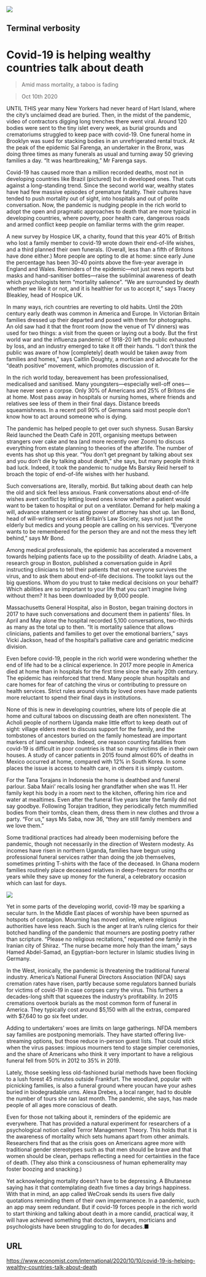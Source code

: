 ![](./images/20201010_IRP001_0.jpg)

## Terminal verbosity

# Covid-19 is helping wealthy countries talk about death

> Amid mass mortality, a taboo is fading

> Oct 10th 2020

UNTIL THIS year many New Yorkers had never heard of Hart Island, where the city’s unclaimed dead are buried. Then, in the midst of the pandemic, video of contractors digging long trenches there went viral. Around 120 bodies were sent to the tiny islet every week, as burial grounds and crematoriums struggled to keep pace with covid-19. One funeral home in Brooklyn was sued for stacking bodies in an unrefrigerated rental truck. At the peak of the epidemic Sal Farenga, an undertaker in the Bronx, was doing three times as many funerals as usual and turning away 50 grieving families a day. “It was heartbreaking,” Mr Farenga says.

Covid-19 has caused more than a million recorded deaths, most not in developing countries like Brazil (pictured) but in developed ones. That cuts against a long-standing trend. Since the second world war, wealthy states have had few massive episodes of premature fatality. Their cultures have tended to push mortality out of sight, into hospitals and out of polite conversation. Now, the pandemic is nudging people in the rich world to adopt the open and pragmatic approaches to death that are more typical in developing countries, where poverty, poor health care, dangerous roads and armed conflict keep people on familiar terms with the grim reaper.

A new survey by Hospice UK, a charity, found that this year 40% of British who lost a family member to covid-19 wrote down their end-of-life wishes, and a third planned their own funerals. (Overall, less than a fifth of Britons have done either.) More people are opting to die at home: since early June the percentage has been 30-40 points above the five-year average in England and Wales. Reminders of the epidemic—not just news reports but masks and hand-sanitiser bottles—raise the subliminal awareness of death which psychologists term “mortality salience”. “We are surrounded by death whether we like it or not, and it is healthier for us to accept it,” says Tracey Bleakley, head of Hospice UK.

In many ways, rich countries are reverting to old habits. Until the 20th century early death was common in America and Europe. In Victorian Britain families dressed up their departed and posed with them for photographs. An old saw had it that the front room (now the venue of TV dinners) was used for two things: a visit from the queen or laying out a body. But the first world war and the influenza pandemic of 1918-20 left the public exhausted by loss, and an industry emerged to take it off their hands. “I don’t think the public was aware of how [completely] death would be taken away from families and homes,” says Caitlin Doughty, a mortician and advocate for the “death positive” movement, which promotes discussion of it.

In the rich world today, bereavement has been professionalised, medicalised and sanitised. Many youngsters—especially well-off ones—have never seen a corpse. Only 30% of Americans and 25% of Britons die at home. Most pass away in hospitals or nursing homes, where friends and relatives see less of them in their final days. Distance breeds squeamishness. In a recent poll 90% of Germans said most people don’t know how to act around someone who is dying.

The pandemic has helped people to get over such shyness. Susan Barsky Reid launched the Death Café in 2011, organising meetups between strangers over cake and tea (and more recently over Zoom) to discuss everything from estate planning to theories of the afterlife. The number of events has shot up this year. “You don’t get pregnant by talking about sex and you don’t die by talking about death,” she says, but many people think it bad luck. Indeed, it took the pandemic to nudge Ms Barsky Reid herself to broach the topic of end-of-life wishes with her husband.

Such conversations are, literally, morbid. But talking about death can help the old and sick feel less anxious. Frank conversations about end-of-life wishes avert conflict by letting loved ones know whether a patient would want to be taken to hospital or put on a ventilator. Demand for help making a will, advance statement or lasting power of attorney has shot up. Ian Bond, head of will-writing services at Britain’s Law Society, says not just the elderly but medics and young people are calling on his services. “Everyone wants to be remembered for the person they are and not the mess they left behind,” says Mr Bond.

Among medical professionals, the epidemic has accelerated a movement towards helping patients face up to the possibility of death. Ariadne Labs, a research group in Boston, published a conversation guide in April instructing clinicians to tell their patients that not everyone survives the virus, and to ask them about end-of-life decisions. The toolkit lays out the big questions. Whom do you trust to take medical decisions on your behalf? Which abilities are so important to your life that you can’t imagine living without them? It has been downloaded by 9,000 people.

Massachusetts General Hospital, also in Boston, began training doctors in 2017 to have such conversations and document them in patients’ files. In April and May alone the hospital recorded 5,100 conversations, two-thirds as many as the total up to then. “It is mortality salience that allows clinicians, patients and families to get over the emotional barriers,” says Vicki Jackson, head of the hospital’s palliative care and geriatric medicine division.

Even before covid-19, people in the rich world were wondering whether the end of life had to be a clinical experience. In 2017 more people in America died at home than in hospitals for the first time since the early 20th century. The epidemic has reinforced that trend. Many people shun hospitals and care homes for fear of catching the virus or contributing to pressure on health services. Strict rules around visits by loved ones have made patients more reluctant to spend their final days in institutions.

None of this is new in developing countries, where lots of people die at home and cultural taboos on discussing death are often nonexistent. The Acholi people of northern Uganda make little effort to keep death out of sight: village elders meet to discuss support for the family, and the tombstones of ancestors buried on the family homestead are important markers of land ownership. Indeed, one reason counting fatalities from covid-19 is difficult in poor countries is that so many victims die in their own houses. A study of cancer patients in 2015 found almost 60% of deaths in Mexico occurred at home, compared with 12% in South Korea. In some places the issue is access to health care, in others it is simply custom.

For the Tana Torajans in Indonesia the home is deathbed and funeral parlour. Saba Mairi’ recalls losing her grandfather when she was 11. Her family kept his body in a room next to the kitchen, offering him rice and water at mealtimes. Even after the funeral five years later the family did not say goodbye. Following Torajan tradition, they periodically fetch mummified bodies from their tombs, clean them, dress them in new clothes and throw a party. “For us,” says Ms Saba, now 36, “they are still family members and we love them.”

Some traditional practices had already been modernising before the pandemic, though not necessarily in the direction of Western modesty. As incomes have risen in northern Uganda, families have begun using professional funeral services rather than doing the job themselves, sometimes printing T-shirts with the face of the deceased. In Ghana modern families routinely place deceased relatives in deep-freezers for months or years while they save up money for the funeral, a celebratory occasion which can last for days.



![](./images/20201010_IRC036.png)

Yet in some parts of the developing world, covid-19 may be sparking a secular turn. In the Middle East places of worship have been spurned as hotspots of contagion. Mourning has moved online, where religious authorities have less reach. Such is the anger at Iran’s ruling clerics for their botched handling of the pandemic that mourners are posting poetry rather than scripture. “Please no religious recitations,” requested one family in the Iranian city of Shiraz. “The nurse became more holy than the imam,” says Hamed Abdel-Samad, an Egyptian-born lecturer in Islamic studies living in Germany.

In the West, ironically, the pandemic is threatening the traditional funeral industry. America’s National Funeral Directors Association (NFDA) says cremation rates have risen, partly because some regulators banned burials for victims of covid-19 in case corpses carry the virus. This furthers a decades-long shift that squeezes the industry’s profitability. In 2015 cremations overtook burials as the most common form of funeral in America. They typically cost around $5,150 with all the extras, compared with $7,640 to go six feet under.

Adding to undertakers’ woes are limits on large gatherings. NFDA members say families are postponing memorials. They have started offering live-streaming options, but those reduce in-person guest lists. That could stick when the virus passes: impious mourners tend to stage simpler ceremonies, and the share of Americans who think it very important to have a religious funeral fell from 50% in 2012 to 35% in 2019.

Lately, those seeking less old-fashioned burial methods have been flocking to a lush forest 45 minutes outside Frankfurt. The woodland, popular with picnicking families, is also a funeral ground where youcan have your ashes buried in biodegradable urns. Alexa Drebes, a local ranger, had to double the number of tours she ran last month. The pandemic, she says, has made people of all ages more conscious of death.

Even for those not talking about it, reminders of the epidemic are everywhere. That has provided a natural experiment for researchers of a psychological notion called Terror Management Theory. This holds that it is the awareness of mortality which sets humans apart from other animals. Researchers find that as the crisis goes on Americans agree more with traditional gender stereotypes such as that men should be brave and that women should be clean, perhaps reflecting a need for certainties in the face of death. (They also think a consciousness of human ephemerality may foster boozing and snacking.)

Yet acknowledging mortality doesn’t have to be depressing. A Bhutanese saying has it that contemplating death five times a day brings happiness. With that in mind, an app called WeCroak sends its users five daily quotations reminding them of their own impermanence. In a pandemic, such an app may seem redundant. But if covid-19 forces people in the rich world to start thinking and talking about death in a more candid, practical way, it will have achieved something that doctors, lawyers, morticians and psychologists have been struggling to do for decades.■

## URL

https://www.economist.com/international/2020/10/10/covid-19-is-helping-wealthy-countries-talk-about-death
